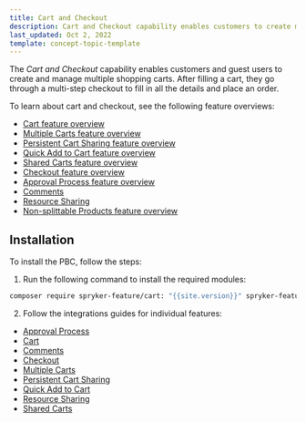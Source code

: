 ```yaml
---
title: Cart and Checkout
description: Cart and Checkout capability enables customers to create multiple carts and check out with ease.
last_updated: Oct 2, 2022
template: concept-topic-template
---
```


The *Cart and Checkout* capability enables customers and guest users to create and manage multiple shopping carts. After filling a cart, they go through a multi-step checkout to fill in all the details and place an order.

To learn about cart and checkout, see the following feature overviews:

* [Cart feature overview](/docs/pbc/all/cart-and-checkout/{{site.version}}/base-shop/cart-feature-overview/cart-feature-overview.html)
* [Multiple Carts feature overview](/docs/pbc/all/cart-and-checkout/{{site.version}}/base-shop/multiple-carts-feature-overview.html)
* [Persistent Cart Sharing feature overview](/docs/pbc/all/cart-and-checkout/{{site.version}}/base-shop/persistent-cart-sharing-feature-overview.html)
* [Quick Add to Cart feature overview](/docs/pbc/all/cart-and-checkout/{{site.version}}/base-shop/quick-add-to-cart-feature-overview.html)
* [Shared Carts feature overview](/docs/pbc/all/cart-and-checkout/{{site.version}}/base-shop/shared-carts-feature-overview.html)
* [Checkout feature overview](/docs/pbc/all/cart-and-checkout/{{site.version}}/base-shop/checkout-feature-overview/checkout-feature-overview.html)
* [Approval Process feature overview](/docs/pbc/all/cart-and-checkout/{{site.version}}/base-shop/approval-process-feature-overview.html)
* [Comments](/docs/pbc/all/cart-and-checkout/{{site.version}}/base-shop/comments-feature-overview.html#related-developer-articles)
* [Resource Sharing](/docs/pbc/all/cart-and-checkout/{{site.version}}/base-shop/resource-sharing-feature-overview.html#related-developer-articles)
* [Non-splittable Products feature overview](/docs/pbc/all/cart-and-checkout/{{site.version}}/base-shop/non-splittable-products-feature-overview.html)


## Installation

To install the PBC, follow the steps:

1. Run the following command to install the required modules:

```bash
composer require spryker-feature/cart: "{{site.version}}" spryker-feature/order-threshold: "{{site.version}}" spryker-feature/quick-add-to-cart: "{{site.version}}" spryker-feature/resource-sharing: "{{site.version}}" spryker-feature/shared-carts: "{{site.version}}" --update-with-dependencies
```

2. Follow the integrations guides for individual features:

* [Approval Process](/docs/pbc/all/cart-and-checkout/{{site.version}}/base-shop/approval-process-feature-overview.html#related-developer-articles)
* [Cart](/docs/pbc/all/cart-and-checkout/{{site.version}}/base-shop/cart-feature-overview/cart-feature-overview.html#related-developer-articles)
* [Comments](/docs/pbc/all/cart-and-checkout/{{site.version}}/base-shop/comments-feature-overview.html#related-developer-articles)
* [Checkout](/docs/pbc/all/cart-and-checkout/{{site.version}}/base-shop/checkout-feature-overview/checkout-feature-overview.html#related-developer-articles)
* [Multiple Carts](/docs/pbc/all/cart-and-checkout/{{site.version}}/base-shop/multiple-carts-feature-overview.html#related-developer-articles)
* [Persistent Cart Sharing](/docs/pbc/all/cart-and-checkout/{{site.version}}/base-shop/persistent-cart-sharing-feature-overview.html#related-developer-articles)
* [Quick Add to Cart](/docs/pbc/all/cart-and-checkout/{{site.version}}/base-shop/quick-add-to-cart-feature-overview.html#related-developer-articles)
* [Resource Sharing](/docs/pbc/all/cart-and-checkout/{{site.version}}/base-shop/resource-sharing-feature-overview.html#related-developer-articles)
* [Shared Carts](/docs/pbc/all/cart-and-checkout/{{site.version}}/base-shop/shared-carts-feature-overview.html#related-developer-articles)
